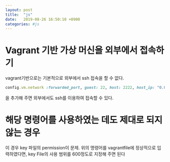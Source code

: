 ```yaml
---
layout: post
title:  "js"
date:   2019-08-26 16:50:10 +0900
categories: #js
---
```

# Vagrant 기반 가상 머신을 외부에서 접속하기

vagrant기반으로는 기본적으로 외부에서 ssh 접속을 할 수 없다. 
~~~ruby
config.vm.network :forwarded_port, guest: 22, host: 2222, host_ip: "0.0.0.0", id: "ssh", auto_correct: true
~~~
을 추가해 주면 외부에서도 ssh를 이용하여 접속할 수 있다.

# 해당 명령어를 사용하였는 데도 제대로 되지 않는 경우

이 경우 key 파일의 permission이 문제. 위의 명령어를 vagrantfile에 정상적으로 입력하였다면, key File의 사용 범위를 600정도로 지정해 주면 된다
